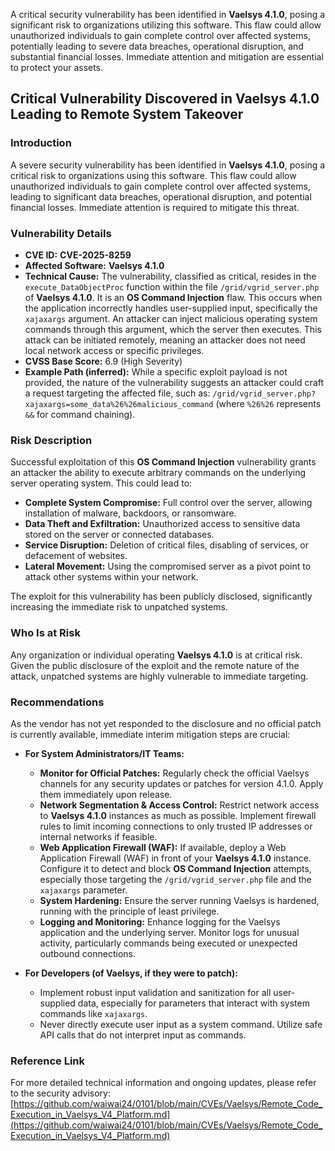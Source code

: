 A critical security vulnerability has been identified in **Vaelsys 4.1.0**, posing a significant risk to organizations utilizing this software. This flaw could allow unauthorized individuals to gain complete control over affected systems, potentially leading to severe data breaches, operational disruption, and substantial financial losses. Immediate attention and mitigation are essential to protect your assets.

## Critical Vulnerability Discovered in **Vaelsys 4.1.0** Leading to Remote System Takeover

### Introduction
A severe security vulnerability has been identified in **Vaelsys 4.1.0**, posing a critical risk to organizations using this software. This flaw could allow unauthorized individuals to gain complete control over affected systems, leading to significant data breaches, operational disruption, and potential financial losses. Immediate attention is required to mitigate this threat.

### Vulnerability Details
*   **CVE ID:** **CVE-2025-8259**
*   **Affected Software:** **Vaelsys 4.1.0**
*   **Technical Cause:** The vulnerability, classified as critical, resides in the `execute_DataObjectProc` function within the file `/grid/vgrid_server.php` of **Vaelsys 4.1.0**. It is an **OS Command Injection** flaw. This occurs when the application incorrectly handles user-supplied input, specifically the `xajaxargs` argument. An attacker can inject malicious operating system commands through this argument, which the server then executes. This attack can be initiated remotely, meaning an attacker does not need local network access or specific privileges.
*   **CVSS Base Score:** 6.9 (High Severity)
*   **Example Path (inferred):** While a specific exploit payload is not provided, the nature of the vulnerability suggests an attacker could craft a request targeting the affected file, such as:
    `/grid/vgrid_server.php?xajaxargs=some_data%26%26malicious_command`
    (where `%26%26` represents `&&` for command chaining).

### Risk Description
Successful exploitation of this **OS Command Injection** vulnerability grants an attacker the ability to execute arbitrary commands on the underlying server operating system. This could lead to:
*   **Complete System Compromise:** Full control over the server, allowing installation of malware, backdoors, or ransomware.
*   **Data Theft and Exfiltration:** Unauthorized access to sensitive data stored on the server or connected databases.
*   **Service Disruption:** Deletion of critical files, disabling of services, or defacement of websites.
*   **Lateral Movement:** Using the compromised server as a pivot point to attack other systems within your network.

The exploit for this vulnerability has been publicly disclosed, significantly increasing the immediate risk to unpatched systems.

### Who Is at Risk
Any organization or individual operating **Vaelsys 4.1.0** is at critical risk. Given the public disclosure of the exploit and the remote nature of the attack, unpatched systems are highly vulnerable to immediate targeting.

### Recommendations
As the vendor has not yet responded to the disclosure and no official patch is currently available, immediate interim mitigation steps are crucial:

*   **For System Administrators/IT Teams:**
    *   **Monitor for Official Patches:** Regularly check the official Vaelsys channels for any security updates or patches for version 4.1.0. Apply them immediately upon release.
    *   **Network Segmentation & Access Control:** Restrict network access to **Vaelsys 4.1.0** instances as much as possible. Implement firewall rules to limit incoming connections to only trusted IP addresses or internal networks if feasible.
    *   **Web Application Firewall (WAF):** If available, deploy a Web Application Firewall (WAF) in front of your **Vaelsys 4.1.0** instance. Configure it to detect and block **OS Command Injection** attempts, especially those targeting the `/grid/vgrid_server.php` file and the `xajaxargs` parameter.
    *   **System Hardening:** Ensure the server running Vaelsys is hardened, running with the principle of least privilege.
    *   **Logging and Monitoring:** Enhance logging for the Vaelsys application and the underlying server. Monitor logs for unusual activity, particularly commands being executed or unexpected outbound connections.

*   **For Developers (of Vaelsys, if they were to patch):**
    *   Implement robust input validation and sanitization for all user-supplied data, especially for parameters that interact with system commands like `xajaxargs`.
    *   Never directly execute user input as a system command. Utilize safe API calls that do not interpret input as commands.

### Reference Link
For more detailed technical information and ongoing updates, please refer to the security advisory:
[https://github.com/waiwai24/0101/blob/main/CVEs/Vaelsys/Remote_Code_Execution_in_Vaelsys_V4_Platform.md](https://github.com/waiwai24/0101/blob/main/CVEs/Vaelsys/Remote_Code_Execution_in_Vaelsys_V4_Platform.md)